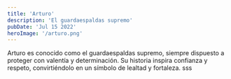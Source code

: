 ```yaml
---
title: 'Arturo'
description: 'El guardaespaldas supremo'
pubDate: 'Jul 15 2022'
heroImage: '/arturo.png'
---
```

Arturo es conocido como el guardaespaldas supremo, siempre dispuesto a proteger con valentía y determinación. Su historia inspira confianza y respeto, convirtiéndolo en un símbolo de lealtad y fortaleza.
sss